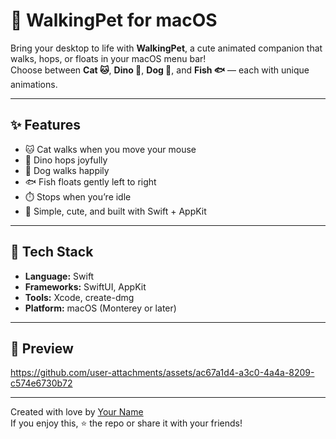 # 🐾 WalkingPet for macOS

Bring your desktop to life with **WalkingPet**, a cute animated companion that walks, hops, or floats in your macOS menu bar!  
Choose between **Cat 🐱**, **Dino 🦖**, **Dog 🐶**, and **Fish 🐟** — each with unique animations.

---

## ✨ Features

- 🐱 Cat walks when you move your mouse  
- 🦖 Dino hops joyfully  
- 🐶 Dog walks happily  
- 🐟 Fish floats gently left to right  
- ⏱️ Stops when you’re idle  
- 🎨 Simple, cute, and built with Swift + AppKit

---


## 🧠 Tech Stack

- **Language:** Swift  
- **Frameworks:** SwiftUI, AppKit  
- **Tools:** Xcode, create-dmg  
- **Platform:** macOS (Monterey or later)

---

## 📸 Preview



https://github.com/user-attachments/assets/ac67a1d4-a3c0-4a4a-8209-c574e6730b72



---



Created with love by [Your Name](https://github.com/yourusername)  
If you enjoy this, ⭐ the repo or share it with your friends!
